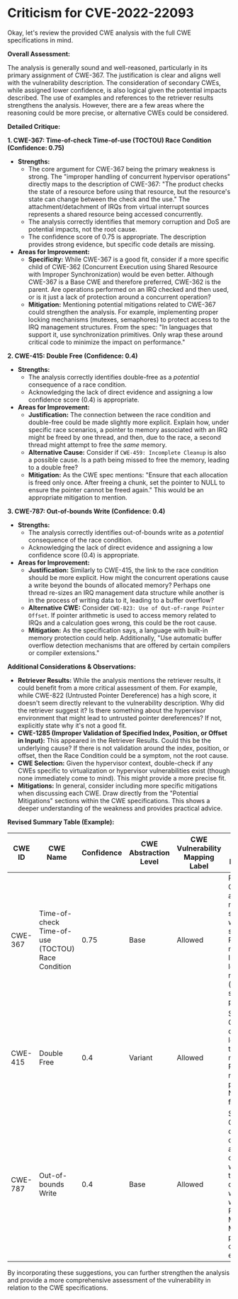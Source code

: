 # Criticism for CVE-2022-22093

Okay, let's review the provided CWE analysis with the full CWE specifications in mind.

**Overall Assessment:**

The analysis is generally sound and well-reasoned, particularly in its primary assignment of CWE-367. The justification is clear and aligns well with the vulnerability description. The consideration of secondary CWEs, while assigned lower confidence, is also logical given the potential impacts described. The use of examples and references to the retriever results strengthens the analysis. However, there are a few areas where the reasoning could be more precise, or alternative CWEs could be considered.

**Detailed Critique:**

**1. CWE-367: Time-of-check Time-of-use (TOCTOU) Race Condition (Confidence: 0.75)**

*   **Strengths:**
    *   The core argument for CWE-367 being the primary weakness is strong.  The "improper handling of concurrent hypervisor operations" directly maps to the description of CWE-367: "The product checks the state of a resource before using that resource, but the resource's state can change between the check and the use."  The attachment/detachment of IRQs from virtual interrupt sources represents a shared resource being accessed concurrently.
    *   The analysis correctly identifies that memory corruption and DoS are potential impacts, not the root cause.
    *   The confidence score of 0.75 is appropriate. The description provides strong evidence, but specific code details are missing.
*   **Areas for Improvement:**
    *   **Specificity:** While CWE-367 is a good fit, consider if a more specific child of CWE-362 (Concurrent Execution using Shared Resource with Improper Synchronization) would be even better. Although CWE-367 is a Base CWE and therefore preferred, CWE-362 is the parent. Are operations performed on an IRQ checked and then used, or is it just a lack of protection around a concurrent operation?
    *   **Mitigation:** Mentioning potential mitigations related to CWE-367 could strengthen the analysis. For example, implementing proper locking mechanisms (mutexes, semaphores) to protect access to the IRQ management structures. From the spec: "In languages that support it, use synchronization primitives. Only wrap these around critical code to minimize the impact on performance."

**2. CWE-415: Double Free (Confidence: 0.4)**

*   **Strengths:**
    *   The analysis correctly identifies double-free as a *potential* consequence of a race condition.
    *   Acknowledging the lack of direct evidence and assigning a low confidence score (0.4) is appropriate.
*   **Areas for Improvement:**
    *   **Justification:** The connection between the race condition and double-free could be made slightly more explicit.  Explain how, under specific race scenarios, a pointer to memory associated with an IRQ might be freed by one thread, and then, due to the race, a second thread might attempt to free the *same* memory.
    *   **Alternative Cause:** Consider if `CWE-459: Incomplete Cleanup` is also a possible cause. Is a path being missed to free the memory, leading to a double free?
    *   **Mitigation:** As the CWE spec mentions: "Ensure that each allocation is freed only once. After freeing a chunk, set the pointer to NULL to ensure the pointer cannot be freed again." This would be an appropriate mitigation to mention.

**3. CWE-787: Out-of-bounds Write (Confidence: 0.4)**

*   **Strengths:**
    *   The analysis correctly identifies out-of-bounds write as a *potential* consequence of the race condition.
    *   Acknowledging the lack of direct evidence and assigning a low confidence score (0.4) is appropriate.
*   **Areas for Improvement:**
    *   **Justification:** Similarly to CWE-415, the link to the race condition should be more explicit. How might the concurrent operations cause a write beyond the bounds of allocated memory?  Perhaps one thread re-sizes an IRQ management data structure while another is in the process of writing data to it, leading to a buffer overflow?
    *   **Alternative CWE:** Consider `CWE-823: Use of Out-of-range Pointer Offset`. If pointer arithmetic is used to access memory related to IRQs and a calculation goes wrong, this could be the root cause.
    *   **Mitigation:** As the specification says, a language with built-in memory protection could help. Additionally, "Use automatic buffer overflow detection mechanisms that are offered by certain compilers or compiler extensions."

**Additional Considerations & Observations:**

*   **Retriever Results:**  While the analysis mentions the retriever results, it could benefit from a more critical assessment of them.  For example, while CWE-822 (Untrusted Pointer Dereference) has a high score, it doesn't seem directly relevant to the vulnerability description. Why did the retriever suggest it? Is there something about the hypervisor environment that might lead to untrusted pointer dereferences? If not, explicitly state why it's not a good fit.
*   **CWE-1285 (Improper Validation of Specified Index, Position, or Offset in Input):** This appeared in the Retriever Results. Could this be the underlying cause? If there is not validation around the index, position, or offset, then the Race Condition could be a symptom, not the root cause.
*   **CWE Selection:** Given the hypervisor context, double-check if any CWEs specific to virtualization or hypervisor vulnerabilities exist (though none immediately come to mind).  This might provide a more precise fit.
*   **Mitigations:** In general, consider including more specific mitigations when discussing each CWE. Draw directly from the "Potential Mitigations" sections within the CWE specifications. This shows a deeper understanding of the weakness and provides practical advice.

**Revised Summary Table (Example):**

| CWE ID | CWE Name | Confidence | CWE Abstraction Level | CWE Vulnerability Mapping Label | CWE-Vulnerability Mapping Notes |
|---|---|---|---|---|---|
| CWE-367 | Time-of-check Time-of-use (TOCTOU) Race Condition | 0.75 | Base | Allowed | Primary CWE. Concurrent access to IRQ management structures without proper synchronization. Potential mitigation: Implement locking mechanisms (mutexes, semaphores) to protect access. |
| CWE-415 | Double Free | 0.4 | Variant | Allowed | Secondary Candidate. Race condition could lead to freeing the same memory twice. Potential mitigation: Set pointers to NULL after freeing memory. |
| CWE-787 | Out-of-bounds Write | 0.4 | Base | Allowed | Secondary Candidate. Race condition could corrupt memory and cause an out-of-bounds write if one thread resizes a data structure while another is writing to it. Potential Mitigations: Memory protection, compiler extensions. |

By incorporating these suggestions, you can further strengthen the analysis and provide a more comprehensive assessment of the vulnerability in relation to the CWE specifications.